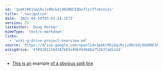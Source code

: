 ```yaml
---
id: '1peKrRKiGqiRcjs9RckdjOOURNC5NUxTlzcTfv0xVv2s'
title: '.navigation'
date: '2021-04-20T03:42:28.157Z'
version: 25
lastAuthor: 'Doug Horner'
mimeType: 'text/x-markdown'
links:
  - 'wiki-g-drive-project-overview.md'
source: 'https://drive.google.com/open?id=1peKrRKiGqiRcjs9RckdjOOURNC5NUxTlzcTfv0xVv2s'
wikigdrive: '45041011164387b02e49bf64b8ba752b3fad2a1d'
---
```

* [This is an](wiki-g-drive-project-overview.md) example [of a obvious split line](wiki-g-drive-project-overview.md)
